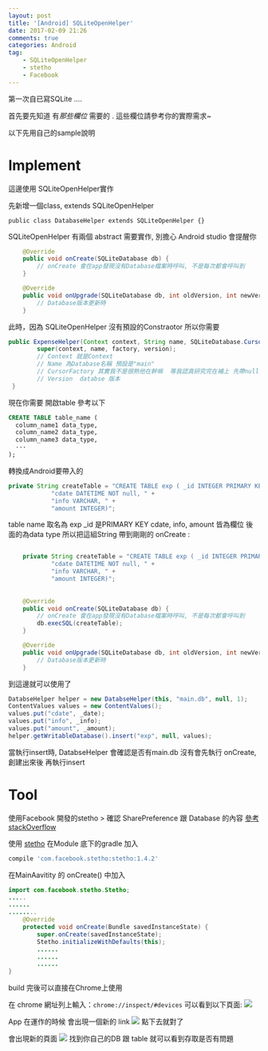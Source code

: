 ```yaml
---
layout: post
title: '[Android] SQLiteOpenHelper'
date: 2017-02-09 21:26
comments: true
categories: Android
tag:
	- SQLiteOpenHelper
	- stetho
	- Facebook
---
```

第一次自已寫SQLite  .... 

首先要先知道  有*那些欄位* 需要的 .
這些欄位請參考你的實際需求~

以下先用自己的sample說明
# Implement
這邊使用 SQLiteOpenHelper實作

先新增一個class, extends SQLiteOpenHelper
```jaja DatabaseHelper.java
public class DatabaseHelper extends SQLiteOpenHelper {}
```

SQLiteOpenHelper 有兩個 abstract 需要實作, 別擔心 Android studio 會提醒你

```java DatabaseHelper.java
    @Override
    public void onCreate(SQLiteDatabase db) {
        // onCreate 會在app發現沒有Database檔案時呼叫, 不是每次都會呼叫到
    }

    @Override
    public void onUpgrade(SQLiteDatabase db, int oldVersion, int newVersion) {
        // Database版本更新時
    }
```
此時，因為 SQLiteOpenHelper 沒有預設的Constraotor 
所以你需要

```java DatabaseHelper.java
public ExpenseHelper(Context context, String name, SQLiteDatabase.CursorFactory factory, int version) {
        super(context, name, factory, version);
        // Context 就是Context
        // Name 為Database名稱 預設是"main"
        // CursorFactory 其實我不是很熟他在幹嘛  等我認真研究完在補上 先帶null
        // Version  databse 版本 
 }
```

現在你需要  開啟table   參考以下
```Sql 
CREATE TABLE table_name (
  column_name1 data_type,
  column_name2 data_type,
  column_name3 data_type,
  ···
);
```
轉換成Android要帶入的
```java DatabaseHelper.java
private String createTable = "CREATE TABLE exp ( _id INTEGER PRIMARY KEY, " +
            "cdate DATETIME NOT null, " +
            "info VARCHAR, " +
            "amount INTEGER)";
```
table name 取名為 exp
_id 是PRIMARY KEY
cdate, info, amount 皆為欄位
後面的為data type
所以把這組String 帶到剛剛的 onCreate : 

```java DatabaseHelper.java

	private String createTable = "CREATE TABLE exp ( _id INTEGER PRIMARY KEY, " +
            "cdate DATETIME NOT null, " +
            "info VARCHAR, " +
            "amount INTEGER)";
            
     
    @Override
    public void onCreate(SQLiteDatabase db) {
        // onCreate 會在app發現沒有Database檔案時呼叫, 不是每次都會呼叫到
        db.execSQL(createTable);
    }

    @Override
    public void onUpgrade(SQLiteDatabase db, int oldVersion, int newVersion) {
        // Database版本更新時
    }
```

到這邊就可以使用了
```java MainActivity.java
DatabseHelper helper = new DatabseHelper(this, "main.db", null, 1);
ContentValues values = new ContentValues();
values.put("cdate", _date);
values.put("info", _info);
values.put("amount", _amount);
helper.getWritableDatabase().insert("exp", null, values);
```
當執行insert時,  DatabseHelper 會確認是否有main.db
沒有會先執行 onCreate, 創建出來後 再執行insert

# Tool
使用Facebook 開發的stetho > 確認 SharePreference 跟 Database 的內容
[參考stackOverflow](http://stackoverflow.com/questions/29138442/browse-sqlite-database-from-android-studio)

使用 [stetho](http://facebook.github.io/stetho/)
在Module 底下的gradle 加入

```gradle build.gradle
compile 'com.facebook.stetho:stetho:1.4.2'
```

在MainAavitity 的 onCreate() 中加入
```java MainActivity.java
import com.facebook.stetho.Stetho;
.....
......
........
    @Override
    protected void onCreate(Bundle savedInstanceState) {
        super.onCreate(savedInstanceState);
        Stetho.initializeWithDefaults(this);
        ......
        ......
        ......
}
```

build 完後可以直接在Chrome上使用

在 chrome 網址列上輸入：`chrome://inspect/#devices`
可以看到以下頁面: ![](http://i.imgur.com/1AHUhSg.png)

App 在運作的時候 會出現一個新的 link
![](http://i.imgur.com/2g0Yl4K.png)  點下去就對了

會出現新的頁面  ![](http://i.imgur.com/S5HPmbG.png)
找到你自己的DB 跟 table 就可以看到存取是否有問題


